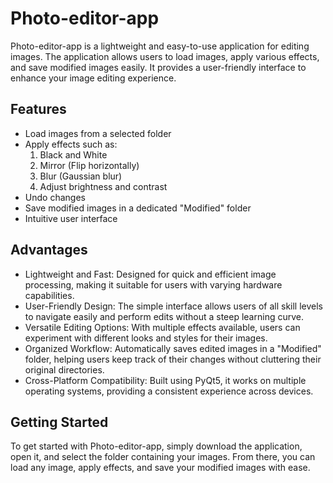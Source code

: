 # Photo-editor-app

Photo-editor-app is a lightweight and easy-to-use application for editing images. The application allows users to load images, apply various effects, and save modified images easily. It provides a user-friendly interface to enhance your image editing experience.


## Features

- Load images from a selected folder
- Apply effects such as:
  1. Black and White
  2. Mirror (Flip horizontally)
  3. Blur (Gaussian blur)
  4. Adjust brightness and contrast
- Undo changes
- Save modified images in a dedicated "Modified" folder
- Intuitive user interface


## Advantages

- Lightweight and Fast: Designed for quick and efficient image processing, making it suitable for users with varying hardware capabilities.
- User-Friendly Design: The simple interface allows users of all skill levels to navigate easily and perform edits without a steep learning curve.
- Versatile Editing Options: With multiple effects available, users can experiment with different looks and styles for their images.
- Organized Workflow: Automatically saves edited images in a "Modified" folder, helping users keep track of their changes without cluttering their original directories.
- Cross-Platform Compatibility: Built using PyQt5, it works on multiple operating systems, providing a consistent experience across devices.


## Getting Started

To get started with Photo-editor-app, simply download the application, open it, and select the folder containing your images. From there, you can load any image, apply effects, and save your modified images with ease.
